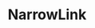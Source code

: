 ---
codehost: https://github.com/https://github.com/narrowlink/narrowlink
logohandle: narrowlink
sort: narrowlink
title: NarrowLink
twitter: https://x.com/NarrowlinkCom
website: https://narrowlink.com/
---